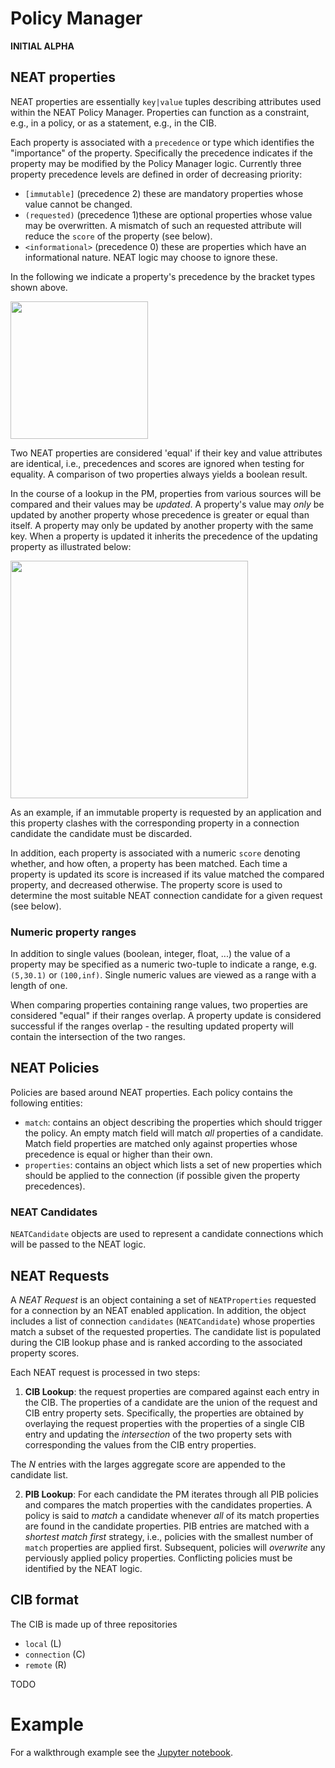 # Policy Manager

**INITIAL ALPHA**

## NEAT properties

NEAT properties are essentially `key|value` tuples describing attributes used within the NEAT Policy Manager. Properties can function as a constraint, e.g., in a policy, or as a statement, e.g., in the CIB.

Each property is associated with a `precedence` or type which identifies the "importance" of the property. Specifically the precedence indicates if the property may be modified by the Policy Manager logic. Currently three property precedence levels are defined in order of decreasing priority:

+ `[immutable]` (precedence 2) these are mandatory properties whose value cannot be changed.
+ `(requested)` (precedence 1)these are optional properties whose value may be overwritten. A mismatch of such an requested attribute will reduce the `score` of the property (see below).
+ `<informational>` (precedence 0) these are properties which have an informational nature. NEAT logic may choose to ignore these.

In the following we indicate a property's precedence by the bracket types shown above.
 
<img src="https://rawgit.com/NEAT-project/neat/master/policy/doc/properties.svg" width="220"/>


Two NEAT properties are considered 'equal' if their key and value attributes are identical, i.e., precedences and scores are ignored when testing for equality. A comparison of two properties always yields a boolean result.


In the course of a lookup in the PM, properties from various sources will be compared and their values may be *updated*. A property's value may *only* be updated by another property whose precedence is greater or equal than itself. A property may only be updated by another property with the same key. When a property is updated it inherits the precedence of the updating property as illustrated below:

  <img src="https://rawgit.com/NEAT-project/neat/master/policy/doc/properties_example.svg" width="380"/>

As an example, if an immutable property is requested by an application and this property clashes with the corresponding property in a connection candidate the candidate must be discarded.



In addition, each property is associated with a numeric `score` denoting whether, and how often, a property has been matched. Each time a property is updated its score is increased if its value matched the compared property, and decreased otherwise. The property score is used to determine the most suitable NEAT connection candidate for a given request (see below).

### Numeric property ranges

In addition to single values (boolean, integer, float, ...) the value of a property may be specified as a numeric two-tuple to indicate a range, e.g. `(5,30.1)` or `(100,inf)`. Single numeric values are viewed as a range with a length of one.

When comparing properties containing range values, two properties are considered "equal" if their ranges overlap. A property update is considered successful if the ranges overlap - the resulting updated property will contain the intersection of the two ranges.

## NEAT Policies

Policies are based around NEAT properties. Each policy contains the following entities:

+ `match`: contains an object describing the properties which should trigger the policy. An empty match field will match *all* properties of a candidate. Match field properties are matched only against properties whose precedence is equal or higher than their own. 
+ `properties`: contains an object which lists a set of new properties which should be applied to the connection (if possible given the property precedences).

### NEAT Candidates

`NEATCandidate` objects are used to represent a  candidate connections which will be passed to the NEAT logic. 

## NEAT Requests

A *NEAT Request* is an object containing a set of `NEATProperties` requested for a connection by an NEAT enabled application. In addition, the object includes a list of connection `candidates` (`NEATCandidate`) whose properties match a subset of the requested properties. The candidate list is populated during the CIB lookup phase and is ranked according to the associated property scores.

Each NEAT request is processed in two steps:

1. **CIB Lookup**: the request properties are compared against each entry in the CIB. The properties of a candidate are the union of the request and CIB entry property sets. Specifically, the properties are obtained by overlaying the request properties with the properties of a single CIB entry and updating the *intersection* of the two property sets with corresponding the values from the CIB entry properties.

The *N* entries with the larges aggregate score are appended to the candidate list.

2. **PIB Lookup**: For each candidate the PM iterates through all PIB policies and compares the match properties with the candidates properties. A policy is said to *match* a candidate whenever *all* of its match properties are found in the candidate properties. PIB entries are matched with a *shortest match first* strategy, i.e., policies with the smallest number of `match` properties are applied first. Subsequent, policies will *overwrite* any perviously applied policy properties. Conflicting policies must be identified by the NEAT logic.


## CIB format

The CIB is made up of three repositories

+ `local` (L)
+ `connection` (C)
+ `remote` (R)

TODO

# Example
 
For a walkthrough example see the [Jupyter notebook](neat_policy_example.ipynb).
